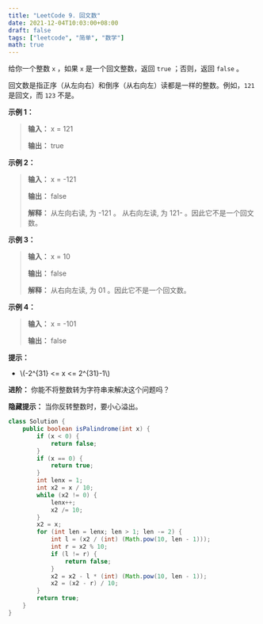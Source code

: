 ```yaml
---
title: "LeetCode 9. 回文数"
date: 2021-12-04T10:03:00+08:00
draft: false
tags: ["leetcode", "简单", "数学"]
math: true
---
```


给你一个整数 `x` ，如果 `x` 是一个回文整数，返回 `true` ；否则，返回 `false` 。

回文数是指正序（从左向右）和倒序（从右向左）读都是一样的整数。例如，`121` 是回文，而 `123` 不是。

<!--more-->

**示例 1：**

> **输入：** x = 121
> 
> **输出：** true

**示例 2：**

> **输入：** x = -121
> 
> **输出：** false
> 
> **解释：** 从左向右读, 为 -121 。 从右向左读, 为 121- 。因此它不是一个回文数。

**示例 3：**

> **输入：** x = 10
> 
> **输出：** false
> 
> **解释：** 从右向左读, 为 01 。因此它不是一个回文数。

**示例 4：**

> **输入：** x = -101
> 
> **输出：** false

**提示：**

- \\(-2^{31} <= x <= 2^{31}-1\\)

**进阶：** 你能不将整数转为字符串来解决这个问题吗？

**隐藏提示：** 当你反转整数时，要小心溢出。

```java
class Solution {
    public boolean isPalindrome(int x) {
        if (x < 0) {
            return false;
        }
        if (x == 0) {
            return true;
        }
        int lenx = 1;
        int x2 = x / 10;
        while (x2 != 0) {
            lenx++;
            x2 /= 10;
        }
        x2 = x;
        for (int len = lenx; len > 1; len -= 2) {
            int l = (x2 / (int) (Math.pow(10, len - 1)));
            int r = x2 % 10;
            if (l != r) {
                return false;
            }
            x2 = x2 - l * (int) (Math.pow(10, len - 1));
            x2 = (x2 - r) / 10;
        }
        return true;
    }
}
```